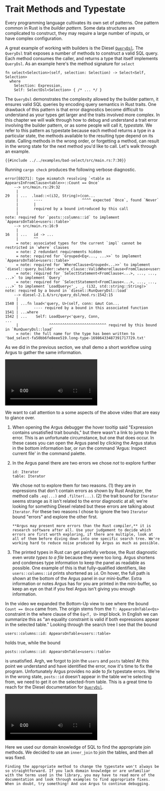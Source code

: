 # Trait Methods and Typestate

Every programming language cultivates its own set of patterns. One pattern common in Rust is the *builder pattern.* Some data structures are complicated to construct, they may require a large number of inputs, or have complex configuration.

A great example of working with builders is the Diesel [`QueryDsl`](https://docs.rs/diesel/latest/diesel/prelude/trait.QueryDsl.html). The `QueryDsl` trait exposes a number of methods to construct a valid SQL query. Each method consumes the caller, and returns a type that itself implements `QueryDsl`. As an example here's the method signature for `select`

```rust,ignore
fn select<Selection>(self, selection: Selection) -> Select<Self, Selection>
  where 
    Selection: Expression,
    Self: SelectDsl<Selection> { /* ... */ }
```

The `QueryDsl` demonstrates the complexity allowed by the builder pattern, it ensures valid SQL queries by encoding query semantics in Rust traits. One drawback of this pattern is that error diagnostics become difficult to understand as your types get larger and the traits involved more complex. In this chapter we will walk through how to debug and understand a trait error involving the builder pattern, or as some people will call it, *typestate.* We refer to this pattern as typestate because each method returns a type in a particular state, the methods available to the resulting type depend on its state. Calling methods in the wrong order, or forgetting a method, can result in the wrong state for the next method you'd like to call. Let's walk through an example.

```rust,ignore
{{#include ../../examples/bad-select/src/main.rs:7:30}}
```

Running `cargo check` produces the following verbose diagnostic.

```text
error[E0271]: type mismatch resolving `<table as AppearsInFromClause<table>>::Count == Once`
    --> src/main.rs:29:32     
     |
29   | ...  .load::<(i32, String)>(con...
     |       ----                  ^^^^ expected `Once`, found `Never`
     |       |
     |       required by a bound introduced by this call
     |
note: required for `posts::columns::id` to implement `AppearsOnTable<users::table>`
    --> src/main.rs:16:9      
     |
16   | ...   id -> ...
     |       ^^
     = note: associated types for the current `impl` cannot be restricted in `where` clauses
     = note: 2 redundant requirements hidden
     = note: required for `Grouped<Eq<..., ...>>` to implement `AppearsOnTable<users::table>`
     = note: required for `WhereClause<Grouped<...>>` to implement `diesel::query_builder::where_clause::ValidWhereClause<FromClause<users::table>>`
     = note: required for `SelectStatement<FromClause<...>, ..., ..., ...>` to implement `Query`
     = note: required for `SelectStatement<FromClause<...>, ..., ..., ...>` to implement `LoadQuery<'_, _, (i32, std::string::String)>`
note: required by a bound in `diesel::RunQueryDsl::load`
    --> diesel-2.1.6/src/query_dsl/mod.rs:1542:15
     |
1540 | ...fn load<'query, U>(self, conn: &mut Con...
     |       ---- required by a bound in this associated function
1541 | ...where
1542 | ...    Self: LoadQuery<'query, Conn, 
...                  
     |              ^^^^^^^^^^^^^^^^^^^^^^^^^^ required by this bound in `RunQueryDsl::load`
     = note: the full name for the type has been written to 'bad_select-fa50bb6fe8eee519.long-type-16986433487391717729.txt'
```

As we did in the previous section, we shall demo a short workflow using Argus to gather the same information.

<video controls>
  <source alt="Diesel finding bug" src="assets/diesel-bad-select/find-bug.mp4" type="video/mp4" />
</video>

We want to call attention to a some aspects of the above video that are easy to glance over.

1. When opening the Argus debugger the hover tooltip said "Expression contains unsatisfied trait bounds," but  there wasn't a link to jump to the error. This is an unfortunate circumstance, but one that does occur. In these cases you can open the Argus panel by clicking the Argus status in the bottom information bar, or run the command 'Argus: Inspect current file' in the command palette.

2. In the Argus panel there are two errors we chose *not* to explore further

   ```rust,ignore
   id: Iterator
   table: Iterator
   ```
   
   We chose not to explore them for two reasons. (1) they are in expressions that don't contain errors as shown by Rust Analyzer, the method calls `.eq(...)` and `.filter(...)`. (2) the trait bound for `Iterator` seems strange as it isn't related to the error diagnostic at all; we're looking for something Diesel related but these errors are talking about `Iterator`. For these two reasons I chose to ignore the two `Iterator` bound "errors" and explore the other first. 
   ```admonish important
   **Argus may present more errors than the Rust compiler,** it is research software after all. Use your judgement to decide which errors are first worth exploring, if there are multiple, look at all of them before diving down into one specific search tree. We're working hard to reduce noise produced by Argus as much as possible.
   ```

3. The printed types in Rust can get painfully verbose, the Rust diagnostic even *wrote types to a file* because they were too long. Argus shortens and condenses type information to keep the panel as readable as possible. One example of this is that fully-qualified identifiers, like `users::columns::id` prints shortened as `id`. On hover, the full path is shown at the bottom of the Argus panel in our mini-buffer. Extra information or notes Argus has for you are printed in the mini-buffer, so keep an eye on that if you feel Argus isn't giving you enough information.

In the video we expanded the Bottom-Up view to see where the bound `Count == Once` came from. The origin stems from the `T: AppearsOnTable<Qs>` constraint in the where clause of the `Eq<T, U>` impl block. In English we can summarize this as "an equality constraint is valid if both expressions appear in the selected table." Looking through the search tree I see that the bound

```rust,ignore 
users::columns::id: AppearsOnTable<users::table>
```

holds true, while the bound 

```rust,ignore 
posts::columns::id: AppearsOnTable<users::table>
```

is unsatisfied. Argh, we forgot to join the `users` and `posts` tables! At this point we understand and have identified the error, now it's time to fix the program. Unfortunately Argus provides no aide to *fix* typestate errors. We're in the wrong state, `posts::id` doesn't appear in the table we're selecting from, we need to get it on the selected-from table. This is a great time to reach for the Diesel documentation for [`QueryDsl`](https://docs.rs/diesel/latest/diesel/prelude/trait.QueryDsl.html).

<video controls>
  <source alt="Diesel fixing typestate error" src="assets/diesel-bad-select/fixed-error.mp4" type="video/mp4" />
</video>

Here we used our domain knowledge of SQL to find the appropriate join methods. We decided to use an `inner_join` to join the tables, and then all was fixed.

```admonish note
Finding the appropriate method to change the typestate won't always be so straightforward. If you lack domain knowledge or are unfamiliar with the terms used in the library, you may have to read more of the documentation and look through examples to find appropriate fixes. When in doubt, try something! And use Argus to continue debugging.
```
